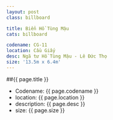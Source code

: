 ```yaml
---
layout: post
class: billboard

title: Biển Hồ Tùng Mậu
cats: billboard

codename: CG-11
location: Cầu Giấy
desc: Ngã tư Hồ Tùng Mậu - Lê Đức Thọ
size: '13.5m x 6.4m'
---
```


##{{ page.title }}
- Codename: {{ page.codename }}
- location: {{ page.location }}
- description: {{ page.desc }}
- size: {{ page.size }}